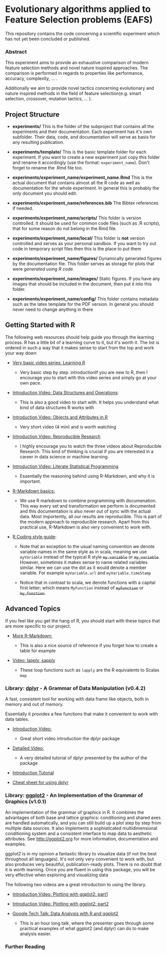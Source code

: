 # Evolutionary algorithms applied to Feature Selection problems (EAFS)
This repository contains the code concerning a scientific experiment which has
not yet been concluded or published.


###  Abstract

This experiment aims to provide an exhaustive comparison of modern feature selection methods and novel nature inspired approaches.
The comparison is performed in regards to properties like performance, accuracy,
complexity, ... .

Additionally we aim to provide novel tactics concerning evolutionary and nature
inspired methods in the field of feature selection(e.g. smart selection, crossover,
mutation tactics, ... ).

## Project Structure

+ **experiments/** This is the folder of the subproject that contains all the
    experiments and their documentation. Each experiment has it's own subfolder.
    Their data, code, and documentation will serve as basis for any resulting publication.
    
+ **experiments/template/** This is the basic template folder for each experiment.
    If you want to create a new experiment just copy this folder and rename it 
    accordingly (use the format: ``experiment_name``).
    Don't forget to rename the .Rmd file too.
    
+ **experiments/experiment_name/experiment_name.Rmd** This is the actual document 
    that contains almost all the R code as well as documentation for the whole experiment. 
    In general this is probably the only document you should edit.
    
+ **experiments/experiment_name/references.bib** The Bibtex references if needed.

+ **experiments/experiment_name/scripts/** This folder is version controlled. 
    It should be used for common code files (such as .R scripts), that
    for some reason do not belong in the Rmd file.
    
+ **experiments/experiment_name/local/** This folder is **not** version controlled 
    and serves as your personal sandbox. If you want to try out code in temporary 
    script files then this is the place to put them

+ **experiments/experiment_name/figures/** Dynamically generated figures by the documentation file. 
    This folder serves as storage for plots that were *generated using R code*.
    
+ **experiments/experiment_name/images/** Static figures. If you have any images 
    that should be included in the document, then put it into this folder.

+ **experiments/experiment_name/config/** This folder contains metadata such as the latex template
    for the PDF version. In general you should never need to change anything in there

## Getting Started with R

The following web resources should help guide you through the learning process.
R has a little bit of a learning curve to it, but it's worth it. 
The list is ordered in such a way that it makes sense to start from the top and work your way down

* [Very basic video series: Learning R](https://www.youtube.com/watch?v=UYclmg1_KLk&list=PLqzoL9-eJTNBDdKgJgJzaQcY6OXmsXAHU&index=2)

    * Very basic step by step. introductionIf you are new to R, then I encourage you to start with this video series 
      and simply go at your own pace.

* [Introduction Video: Data Structures and Operations](https://www.youtube.com/watch?v=vGY5i_J2c-c):

    * This is also a good video to start with. 
      It helps you understand what kind of data structures R works with

* [Introduction Video: Objects and Attributes in R](https://www.youtube.com/watch?v=9iWGfmaNefs)

    * Very short video (4 min) and is worth watching
    
* [Introduction Video: Reproducible Research](https://www.youtube.com/watch?v=pjL2uP-fmPY)

    * I highly encourage you to watch the three videos about Reproducible Research. 
      This kind of thinking is crucial if you are interested in a career in data science 
      or machine learning.
      
* [Introduction Video: Literate Statistical Programming](https://www.youtube.com/watch?v=eeHdvoaN-bc)

    * Essentially the reasoning behind using R-Markdown, and why it is important.

* [R-Markdown basics:](http://rmarkdown.rstudio.com/)

    * We use R markdown to combine programming with documenation. This way
      every set and transformation we perform is documented and this documentation
      is also never out of sync with the actual data. Most importently, all our results
      are reproducible. This is part of the modern approach to reproducible research.
      Apart from this practical use, R-Markdown is also very convenient to work with.

* [R Coding style guide](https://google-styleguide.googlecode.com/svn/trunk/Rguide.xml):

    * Note that an exception to the usual naming convention we denote variable-names 
      in the same style as in scala, meaning we use ``myVariable`` instead of the 
      typical R style ~~``my.variable``~~ or ~~``my_variable``~~.
      However, sometimes it makes sense to name related variables similar. Here we can use the
      dot as it would denote a member variable. For example ``myVariable.url`` and ``myVariable.timeStamp``
      
    * Notice that in contrast to scala, we denote functions with a capital first letter;
      which means ``MyFunction`` instead of ~~``myFunction``~~ or ~~``my_function``~~.

## Advanced Topics

If you feel like you get the hang of R, you should start with these topics
that are more specific to our project.

* [More R-Markdown:](http://rmarkdown.rstudio.com/authoring_pandoc_markdown.html)

    * This is also a nice source of reference if you forget how to create a table for example

* [Video: lapply, sapply](https://www.youtube.com/watch?v=F4lCTQObdNw)

    * These loop functions such as ``lapply`` are the R equivalents to Scalas ``map``
    


### Library: [dplyr](https://github.com/hadley/dplyr) - A Grammar of Data Manipulation (v0.4.2)

A fast, consistent tool for working with data frame like objects,
    both in memory and out of memory.

Essentially it provides a few functions that make it convenient to
work with data tables.

* [Introduction Video:](https://www.youtube.com/watch?v=aywFompr1F4) 
  
    * Great short video introduction the dplyr package

* [Detailed Video:](https://www.youtube.com/watch?v=8SGif63VW6E)

    * A very detailed tutorial of dplyr presented by the author
      of the package

* [Introduction Tutorial](http://cran.rstudio.com/web/packages/dplyr/vignettes/introduction.html)

* [Cheat sheet for using dplyr](http://www.rstudio.com/wp-content/uploads/2015/02/data-wrangling-cheatsheet.pdf)


### Library: [ggplot2](http://ggplot2.org) - An Implementation of the Grammar of Graphics (v1.0.1)

An implementation of the grammar of graphics
    in R. It combines the advantages of both base and
    lattice graphics: conditioning and shared axes are
    handled automatically, and you can still build up a
    plot step by step from multiple data sources. It also
    implements a sophisticated multidimensional
    conditioning system and a consistent interface to map
    data to aesthetic attributes. See http://ggplot2.org
    for more information, documentation and examples.

ggplot2 is in my opinion a fantastic library to visualize data (if not the best throughout all languages).
It's not only very convenient to work with, but also produces very beautiful, publication-ready plots.
There is no doubt that it is worth learning. Once you are fluent in using this package,
you will be very effective when exploring and visualizing data

The following two videos are a great introduction to using the library.

* [Introduction Video: Plotting with ggplot2: part1](https://www.youtube.com/watch?v=HeqHMM4ziXA) 

* [Introduction Video: Plotting with ggplot2: part2](https://www.youtube.com/watch?v=n8kYa9vu1l8)

* [Google Tech Talk: Data Analysis with R and ggplot2](https://www.youtube.com/watch?v=TaxJwC_MP9Q)

    * This is an hour long talk, where the presenter goes through some
      practical examples of what ggplot2 (and dplyr) can do to make analysis easier.

### Further Reading



